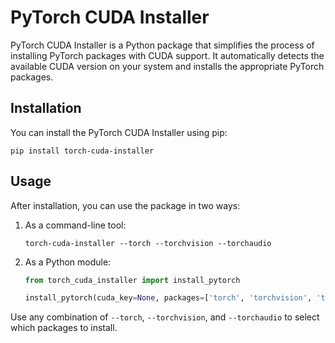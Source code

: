
# PyTorch CUDA Installer

PyTorch CUDA Installer is a Python package that simplifies the process of installing PyTorch packages with CUDA support. It automatically detects the available CUDA version on your system and installs the appropriate PyTorch packages.

## Installation

You can install the PyTorch CUDA Installer using pip:

```
pip install torch-cuda-installer
```

## Usage

After installation, you can use the package in two ways:

1. As a command-line tool:

   ```
   torch-cuda-installer --torch --torchvision --torchaudio
   ```

2. As a Python module:

   ```python
   from torch_cuda_installer import install_pytorch

   install_pytorch(cuda_key=None, packages=['torch', 'torchvision', 'torchaudio'])
   ```

Use any combination of `--torch`, `--torchvision`, and `--torchaudio` to select which packages to install.
